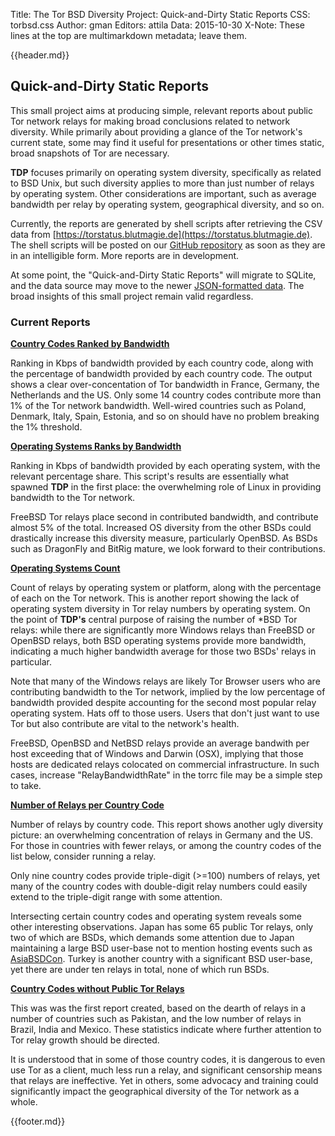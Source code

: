 Title: The Tor BSD Diversity Project: Quick-and-Dirty Static Reports
CSS: torbsd.css
Author: gman
Editors: attila
Data: 2015-10-30
X-Note: These lines at the top are multimarkdown metadata; leave them.


{{header.md}}

## Quick-and-Dirty Static Reports ##

This small project aims at producing simple, relevant reports about public Tor network relays for making broad conclusions related to network diversity. While primarily about providing a glance of the Tor network's current state, some may find it useful for presentations or other times static, broad snapshots of Tor are necessary.

__TDP__ focuses primarily on operating system diversity, specifically as related to BSD Unix, but such diversity applies to more than just number of relays by operating system. Other considerations are important, such as average bandwidth per relay by operating system, geographical diversity, and so on.

Currently, the reports are generated by shell scripts after retrieving the CSV data from [https://torstatus.blutmagie.de](https://torstatus.blutmagie.de). The shell scripts will be posted on our [GitHub repository](https://github.com/torbsd) as soon as they are in an intelligible form. More reports are in development.

At some point, the "Quick-and-Dirty Static Reports" will migrate to SQLite, and the data source may move to the newer [JSON-formatted data](https://onionoo.torproject.org/protocol.html). The broad insights of this small project remain valid regardless.

### Current Reports ###

__[Country Codes Ranked by Bandwidth](bw-rank-cc.txt)__

Ranking in Kbps of bandwidth provided by each country code, along with the percentage of bandwidth provided by each country code. The output shows a clear over-concentation of Tor bandwidth in France, Germany, the Netherlands and the US. Only some 14 country codes contribute more than 1% of the Tor network bandwidth. Well-wired countries such as Poland, Denmark, Italy, Spain, Estonia, and so on should have no problem breaking the 1% threshold.

__[Operating Systems Ranks by Bandwidth](bw-rank-os.txt)__

Ranking in Kbps of bandwidth provided by each operating system, with the relevant percentage share. This script's results are essentially what spawned __TDP__ in the first place: the overwhelming role of Linux in providing bandwidth to the Tor network.

FreeBSD Tor relays place second in contributed bandwidth, and contribute almost 5% of the total. Increased OS diversity from the other BSDs could drastically increase this diversity measure, particularly OpenBSD. As BSDs such as DragonFly and BitRig mature, we look forward to their contributions.

__[Operating Systems Count](os-count.txt)__

Count of relays by operating system or platform, along with the percentage of each on the Tor network. This is another report showing the lack of operating system diversity in Tor relay numbers by operating system. On the point of __TDP's__ central purpose of raising the number of *BSD Tor relays: while there are significantly more Windows relays than FreeBSD or OpenBSD relays, both BSD operating systems provide more bandwidth, indicating a much higher bandwidth average for those two BSDs' relays in particular.

Note that many of the Windows relays are likely Tor Browser users who are contributing bandwidth to the Tor network, implied by the low percentage of bandwidth provided despite accounting for the second most popular relay operating system. Hats off to those users. Users that don't just want to use Tor but also contribute are vital to the network's health.

FreeBSD, OpenBSD and NetBSD relays provide an average bandwith per host exceeding that of Windows and Darwin (OSX), implying that those hosts are dedicated relays colocated on commercial infrastructure. In such cases, increase "RelayBandwidthRate" in the torrc file may be a simple step to take.

__[Number of Relays per Country Code](relays-by-cc.txt)__

Number of relays by country code. This report shows another ugly diversity picture: an overwhelming concentration of relays in Germany and the US. For those in countries with fewer relays, or among the country codes of the list below, consider running a relay.

Only nine country codes provide triple-digit (>=100) numbers of relays, yet many of the country codes with double-digit relay numbers could easily extend to the triple-digit range with some attention.

Intersecting certain country codes and operating system reveals some other interesting observations. Japan has some 65 public Tor relays, only two of which are BSDs, which demands some attention due to Japan maintaining a large BSD user-base not to mention hosting events such as [AsiaBSDCon](https://2015.asiabsdcon.org). Turkey is another country with a significant BSD user-base, yet there are under ten relays in total, none of which run BSDs.

__[Country Codes without Public Tor Relays](tor-less-ccs.txt)__

This was was the first report created, based on the dearth of relays in a number of countries such as Pakistan, and the low number of relays in Brazil, India and Mexico. These statistics indicate where further attention to Tor relay growth should be directed.

It is understood that in some of those country codes, it is dangerous to even use Tor as a client, much less run a relay, and significant censorship means that relays are ineffective. Yet in others, some advocacy and training could significantly impact the geographical diversity of the Tor network as a whole.

{{footer.md}}
